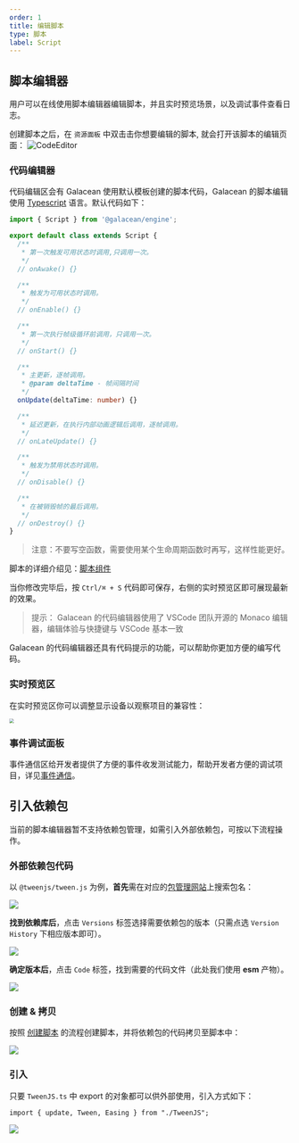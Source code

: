 ```yaml
---
order: 1
title: 编辑脚本
type: 脚本
label: Script
---
```


## 脚本编辑器
用户可以在线使用脚本编辑器编辑脚本，并且实时预览场景，以及调试事件查看日志。

创建脚本之后，在 `资源面板` 中双击击你想要编辑的脚本, 就会打开该脚本的编辑页面：
![CodeEditor](https://mdn.alipayobjects.com/huamei_fvsq9p/afts/img/A*26NQRZbLtAIAAAAAAAAAAAAADqiTAQ/original)

### 代码编辑器
代码编辑区会有 Galacean 使用默认模板创建的脚本代码，Galacean 的脚本编辑使用 [Typescript](https://www.typescriptlang.org/) 语言。默认代码如下：
```typescript
import { Script } from '@galacean/engine';

export default class extends Script {
  /**
   * 第一次触发可用状态时调用,只调用一次。
   */
  // onAwake() {}

  /**
   * 触发为可用状态时调用。
   */
  // onEnable() {}

  /**
   * 第一次执行帧级循环前调用，只调用一次。
   */
  // onStart() {}

  /**
   * 主更新，逐帧调用。
   * @param deltaTime - 帧间隔时间
   */
  onUpdate(deltaTime: number) {}

  /**
   * 延迟更新，在执行内部动画逻辑后调用，逐帧调用。
   */
  // onLateUpdate() {}

  /**
   * 触发为禁用状态时调用。
   */
  // onDisable() {}

  /**
   * 在被销毁帧的最后调用。
   */
  // onDestroy() {}
}
```

> 注意：不要写空函数，需要使用某个生命周期函数时再写，这样性能更好。

脚本的详细介绍见：[脚本组件](${docs}script)

当你修改完毕后，按 `Ctrl/⌘ + S` 代码即可保存，右侧的实时预览区即可展现最新的效果。

> 提示： Galacean 的代码编辑器使用了 VSCode 团队开源的 Monaco 编辑器，编辑体验与快捷键与 VSCode 基本一致

 Galacean 的代码编辑器还具有代码提示的功能，可以帮助你更加方便的编写代码。

### 实时预览区
在实时预览区你可以调整显示设备以观察项目的兼容性：

<img src="https://mdn.alipayobjects.com/huamei_fvsq9p/afts/img/A*7JWrTJnt96sAAAAAAAAAAAAADqiTAQ/original" style="zoom:50%;">

### 事件调试面板
事件通信区给开发者提供了方便的事件收发测试能力，帮助开发者方便的调试项目，详见[事件通信](${docs}script-communication)。

## 引入依赖包

当前的脚本编辑器暂不支持依赖包管理，如需引入外部依赖包，可按以下流程操作。

### 外部依赖包代码

以 `@tweenjs/tween.js` 为例，**首先**需在对应的[包管理网站](https://www.npmjs.com/)上搜索包名：

![](https://mdn.alipayobjects.com/huamei_jvf0dp/afts/img/A*MF67QZFZXt8AAAAAAAAAAAAADleLAQ/original)

**找到依赖库后**，点击 `Versions` 标签选择需要依赖包的版本（只需点选 `Version History` 下相应版本即可）。

![](https://mdn.alipayobjects.com/huamei_jvf0dp/afts/img/A*YzUsQ50BLWQAAAAAAAAAAAAADleLAQ/original)

**确定版本后**，点击 `Code` 标签，找到需要的代码文件（此处我们使用 **esm** 产物）。

![](https://mdn.alipayobjects.com/huamei_jvf0dp/afts/img/A*kKS_Tb8E2wQAAAAAAAAAAAAADleLAQ/original)

### 创建 & 拷贝

按照 [创建脚本](${docs}script-create) 的流程创建脚本，并将依赖包的代码拷贝至脚本中：

![](https://mdn.alipayobjects.com/huamei_jvf0dp/afts/img/A*CfrYQ7rt9iwAAAAAAAAAAAAADleLAQ/original)

### 引入

只要 `TweenJS.ts` 中 export 的对象都可以供外部使用，引入方式如下：

```
import { update, Tween, Easing } from "./TweenJS";
```

![](https://mdn.alipayobjects.com/huamei_jvf0dp/afts/img/A*OxC1TKEE4K8AAAAAAAAAAAAADleLAQ/original)